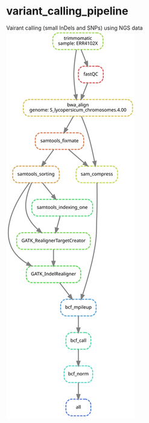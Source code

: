 # variant_calling_pipeline
Vairant calling (small InDels and SNPs) using NGS data
![plot](workflow.svg)
